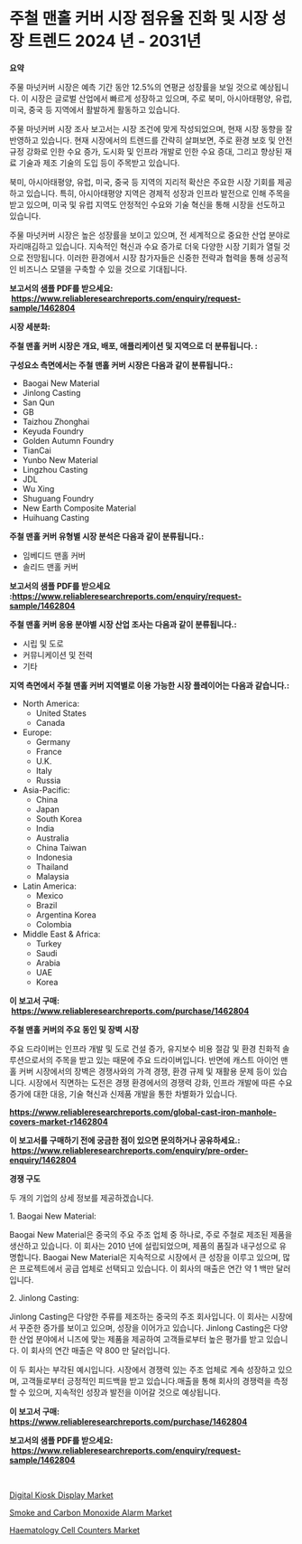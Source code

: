 <p><h1>주철 맨홀 커버 시장 점유율 진화 및 시장 성장 트렌드 2024 년 - 2031년</h1></p><p><strong>요약</strong></p>
<p><p>주물 마넛커버 시장은 예측 기간 동안 12.5%의 연평균 성장률을 보일 것으로 예상됩니다. 이 시장은 글로벌 산업에서 빠르게 성장하고 있으며, 주로 북미, 아시아태평양, 유럽, 미국, 중국 등 지역에서 활발하게 활동하고 있습니다.</p><p>주물 마넛커버 시장 조사 보고서는 시장 조건에 맞게 작성되었으며, 현재 시장 동향을 잘 반영하고 있습니다. 현재 시장에서의 트렌드를 간략히 살펴보면, 주로 환경 보호 및 안전 규정 강화로 인한 수요 증가, 도시화 및 인프라 개발로 인한 수요 증대, 그리고 향상된 재료 기술과 제조 기술의 도입 등이 주목받고 있습니다.</p><p>북미, 아시아태평양, 유럽, 미국, 중국 등 지역의 지리적 확산은 주요한 시장 기회를 제공하고 있습니다. 특히, 아시아태평양 지역은 경제적 성장과 인프라 발전으로 인해 주목을 받고 있으며, 미국 및 유럽 지역도 안정적인 수요와 기술 혁신을 통해 시장을 선도하고 있습니다.</p><p>주물 마넛커버 시장은 높은 성장률을 보이고 있으며, 전 세계적으로 중요한 산업 분야로 자리매김하고 있습니다. 지속적인 혁신과 수요 증가로 더욱 다양한 시장 기회가 열릴 것으로 전망됩니다. 이러한 환경에서 시장 참가자들은 신중한 전략과 협력을 통해 성공적인 비즈니스 모델을 구축할 수 있을 것으로 기대됩니다.</p></p>
<p><strong>보고서의 샘플 PDF를 받으세요: &nbsp;<a href="https://www.reliableresearchreports.com/enquiry/request-sample/1462804">https://www.reliableresearchreports.com/enquiry/request-sample/1462804</a></strong></p>
<p><strong>시장 세분화:</strong></p>
<p><strong> 주철 맨홀 커버 시장은 개요, 배포, 애플리케이션 및 지역으로 더 분류됩니다. :</strong></p>
<p><strong>구성요소 측면에서는 주철 맨홀 커버 시장은 다음과 같이 분류됩니다.:</strong></p>
<p><ul><li>Baogai New Material</li><li>Jinlong Casting</li><li>San Qun</li><li>GB</li><li>Taizhou Zhonghai</li><li>Keyuda Foundry</li><li>Golden Autumn Foundry</li><li>TianCai</li><li>Yunbo New Material</li><li>Lingzhou Casting</li><li>JDL</li><li>Wu Xing</li><li>Shuguang Foundry</li><li>New Earth Composite Material</li><li>Huihuang Casting</li></ul></p>
<p><strong> 주철 맨홀 커버 유형별 시장 분석은 다음과 같이 분류됩니다.:</strong></p>
<p><ul><li>임베디드 맨홀 커버</li><li>솔리드 맨홀 커버</li></ul></p>
<p><strong>보고서의 샘플 PDF를 받으세요 :<a href="https://www.reliableresearchreports.com/enquiry/request-sample/1462804">https://www.reliableresearchreports.com/enquiry/request-sample/1462804</a></strong></p>
<p><strong> 주철 맨홀 커버 응용 분야별 시장 산업 조사는 다음과 같이 분류됩니다.:</strong></p>
<p><ul><li>시립 및 도로</li><li>커뮤니케이션 및 전력</li><li>기타</li></ul></p>
<p><strong>지역 측면에서 주철 맨홀 커버 지역별로 이용 가능한 시장 플레이어는 다음과 같습니다.:</strong></p>
<p><ul>
    <li>
        North America:
        <ul>
            <li>United States</li>
            <li>Canada</li>
        </ul>
    </li>
    <li>
        Europe:
        <ul>
            <li>Germany</li>
            <li>France</li>
            <li>U.K.</li>
            <li>Italy</li>
            <li>Russia</li>
        </ul>
    </li>
    <li>
        Asia-Pacific:
        <ul>
            <li>China</li>
            <li>Japan</li>
            <li>South Korea</li>
            <li>India</li>
            <li>Australia</li>
            <li>China Taiwan</li>
            <li>Indonesia</li>
            <li>Thailand</li>
            <li>Malaysia</li>
        </ul>
    </li>
    <li>
        Latin America:
        <ul>
            <li>Mexico</li>
            <li>Brazil</li>
            <li>Argentina Korea</li>
            <li>Colombia</li>
        </ul>
    </li>
    <li>
        Middle East & Africa:
        <ul>
            <li>Turkey</li>
            <li>Saudi</li>
            <li>Arabia</li>
            <li>UAE</li>
            <li>Korea</li>
        </ul>
    </li>
    </ul></p>
<p><strong>이 보고서 구매: &nbsp;<a href="https://www.reliableresearchreports.com/purchase/1462804">https://www.reliableresearchreports.com/purchase/1462804</a></strong></p>
<p><strong>주철 맨홀 커버의 주요 동인 및 장벽 시장</strong></p>
<p><p>주요 드라이버는 인프라 개발 및 도로 건설 증가, 유지보수 비용 절감 및 환경 친화적 솔루션으로서의 주목을 받고 있는 때문에 주요 드라이버입니다. 반면에 캐스트 아이언 맨홀 커버 시장에서의 장벽은 경쟁사와의 가격 경쟁, 환경 규제 및 재활용 문제 등이 있습니다. 시장에서 직면하는 도전은 경쟁 환경에서의 경쟁력 강화, 인프라 개발에 따른 수요 증가에 대한 대응, 기술 혁신과 신제품 개발을 통한 차별화가 있습니다.</p></p>
<p><strong><a href="https://www.reliableresearchreports.com/global-cast-iron-manhole-covers-market-r1462804">https://www.reliableresearchreports.com/global-cast-iron-manhole-covers-market-r1462804</a></strong></p>
<p><strong>이 보고서를 구매하기 전에 궁금한 점이 있으면 문의하거나 공유하세요.: &nbsp;<a href="https://www.reliableresearchreports.com/enquiry/pre-order-enquiry/1462804">https://www.reliableresearchreports.com/enquiry/pre-order-enquiry/1462804</a></strong></p>
<p><strong>경쟁 구도</strong></p>
<p><p>두 개의 기업의 상세 정보를 제공하겠습니다.</p><p>1. Baogai New Material:</p><p>Baogai New Material은 중국의 주요 주조 업체 중 하나로, 주로 주철로 제조된 제품을 생산하고 있습니다. 이 회사는 2010 년에 설립되었으며, 제품의 품질과 내구성으로 유명합니다. Baogai New Material은 지속적으로 시장에서 큰 성장을 이루고 있으며, 많은 프로젝트에서 공급 업체로 선택되고 있습니다. 이 회사의 매출은 연간 약 1 백만 달러입니다.</p><p>2. Jinlong Casting:</p><p>Jinlong Casting은 다양한 주류를 제조하는 중국의 주조 회사입니다. 이 회사는 시장에서 꾸준한 증가를 보이고 있으며, 성장을 이어가고 있습니다. Jinlong Casting은 다양한 산업 분야에서 니즈에 맞는 제품을 제공하여 고객들로부터 높은 평가를 받고 있습니다. 이 회사의 연간 매출은 약 800 만 달러입니다.</p><p>이 두 회사는 부각된 예시입니다. 시장에서 경쟁력 있는 주조 업체로 계속 성장하고 있으며, 고객들로부터 긍정적인 피드백을 받고 있습니다.매출을 통해 회사의 경쟁력을 측정할 수 있으며, 지속적인 성장과 발전을 이어갈 것으로 예상됩니다.</p></p>
<p><strong>이 보고서 구매: &nbsp; <a href="https://www.reliableresearchreports.com/purchase/1462804">https://www.reliableresearchreports.com/purchase/1462804</a></strong></p>
<p><strong>보고서의 샘플 PDF를 받으세요: &nbsp;<a href="https://www.reliableresearchreports.com/enquiry/request-sample/1462804">https://www.reliableresearchreports.com/enquiry/request-sample/1462804</a></strong><strong></strong></p>
<p>&nbsp;</p>
<p><p><a href="https://github.com/johnbach50/Market-Research-Report-List-2/blob/main/digital-kiosk-display-market.md">Digital Kiosk Display Market</a></p><p><a href="https://github.com/lylyparadise/Market-Research-Report-List-2/blob/main/smoke-and-carbon-monoxide-alarm-market.md">Smoke and Carbon Monoxide Alarm Market</a></p><p><a href="https://butternut-bug-553.notion.site/Haematology-Cell-Counters-Market-Trends-and-Market-Analysis-forecasted-for-period-2024-2031-7c5602c460164b1994826da010d5d4d8">Haematology Cell Counters Market</a></p></p>